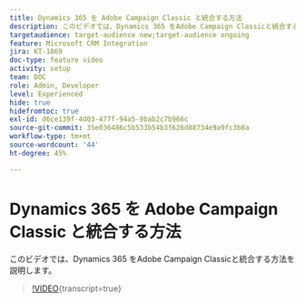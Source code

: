 ```yaml
---
title: Dynamics 365 を Adobe Campaign Classic と統合する方法
description: このビデオでは、Dynamics 365 をAdobe Campaign Classicと統合する方法を説明します。
targetaudience: target-audience new;target-audience ongoing
feature: Microsoft CRM Integration
jira: KT-1869
doc-type: feature video
activity: setup
team: DOC
role: Admin, Developer
level: Experienced
hide: true
hidefromtoc: true
exl-id: d6ce139f-4d03-477f-94a5-9bab2c7b966c
source-git-commit: 35e036486c5b533b54b3f626d88734e9a9fc3b8a
workflow-type: tm+mt
source-wordcount: '44'
ht-degree: 45%

---
```


# Dynamics 365 を Adobe Campaign Classic と統合する方法

このビデオでは、Dynamics 365 をAdobe Campaign Classicと統合する方法を説明します。

>[!VIDEO](https://video.tv.adobe.com/v/327253?quality=12&learn=on&captions=jpn){transcript=true}
